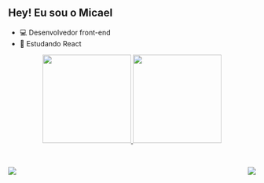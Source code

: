 ## Hey! Eu sou o Micael

- 💻 Desenvolvedor front-end
- 🌱 Estudando React

<div align="center">
  <a href="https://github.com/MicaelFellipe">
  <img height="180em" src="https://github-readme-stats.vercel.app/api?username=MicaelFellipe&show_icons=true&theme=dark&include_all_commits=true&count_private=true"/>
  <img height="180em" src="https://github-readme-stats.vercel.app/api/top-langs/?username=MicaelFellip&layout=compact&langs_count=7&theme=dark"/>
</div>

##

<div style="display: inline_block"><br>
  <a href="https://www.linkedin.com/in/micael-fellipe-775129200"><img src="https://img.shields.io/badge/LinkedIn-0077B5?style=for-the-badge&logo=linkedin&logoColor=white" target="_blank"></a>
  <img align="right" src="https://media.discordapp.net/attachments/822207772061728771/933048337844822076/20220116_212915.jpg?width=127&height=127">
</div>

